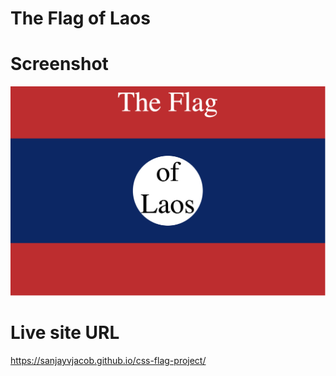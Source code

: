 # The Flag of Laos

# Screenshot

![](./screenshot.png)

# Live site URL

https://sanjayvjacob.github.io/css-flag-project/
